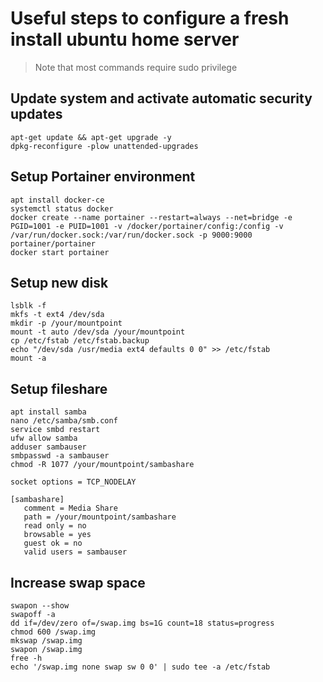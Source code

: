 # Useful steps to configure a fresh install ubuntu home server

> Note that most commands require sudo privilege

## Update system and activate automatic security updates
```
apt-get update && apt-get upgrade -y
dpkg-reconfigure -plow unattended-upgrades
```

## Setup Portainer environment
```
apt install docker-ce
systemctl status docker
docker create --name portainer --restart=always --net=bridge -e PGID=1001 -e PUID=1001 -v /docker/portainer/config:/config -v /var/run/docker.sock:/var/run/docker.sock -p 9000:9000 portainer/portainer
docker start portainer
```

## Setup new disk
```
lsblk -f
mkfs -t ext4 /dev/sda 
mkdir -p /your/mountpoint
mount -t auto /dev/sda /your/mountpoint
cp /etc/fstab /etc/fstab.backup
echo "/dev/sda /usr/media ext4 defaults 0 0" >> /etc/fstab
mount -a
```

## Setup fileshare
```
apt install samba
nano /etc/samba/smb.conf
service smbd restart
ufw allow samba
adduser sambauser
smbpasswd -a sambauser
chmod -R 1077 /your/mountpoint/sambashare
```

```
socket options = TCP_NODELAY

[sambashare]
   comment = Media Share
   path = /your/mountpoint/sambashare
   read only = no
   browsable = yes
   guest ok = no
   valid users = sambauser
```

## Increase swap space
```
swapon --show
swapoff -a
dd if=/dev/zero of=/swap.img bs=1G count=18 status=progress
chmod 600 /swap.img
mkswap /swap.img
swapon /swap.img
free -h
echo '/swap.img none swap sw 0 0' | sudo tee -a /etc/fstab 
```

